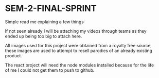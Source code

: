 # SEM-2-FINAL-SPRINT
Simple read me explaining a few things

If not seen already I will be attaching my videos through teams as they ended up being too big to attach here.

All images used for this project were obtained from a royalty free source, these images are used to attempt to resell parodies of an already existing product. 

The react project will need the node modules installed because for the life of me I could not get them to push to github. 
